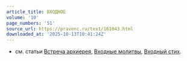 ```yaml
---
article_title: ВХОДНОЕ
volume: '10'
page_numbers: '51'
source_url: https://pravenc.ru/text/161043.html
downloaded_at: '2025-10-13T10:41:24Z'
---
```


- см. статьи [Встреча архиерея](<https://pravenc.ru/text/Встреча архиерея.html>), [Входные молитвы](<https://pravenc.ru/text/Входные молитвы.html>), [Входный стих](<https://pravenc.ru/text/Входный стих.html>).
